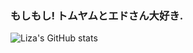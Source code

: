 ### もしもし! トムヤムとエドさん大好き.

<!-- ![Rosclaritha's GitHub stats](https://github-readme-stats.vercel.app/api?username=rosclaritha&count_private=true&theme=tokyonight) -->
![Liza's GitHub stats](https://github-readme-stats.vercel.app/api?username=rosclaritha&show_icons=true&theme=radical)

<!--
**rosclaritha/rosclaritha** is a ✨ _special_ ✨ repository because its `README.md` (this file) appears on your GitHub profile.

Here are some ideas to get you started:

- 🔭 I’m currently working on ...
- 🌱 I’m currently learning ...
- 👯 I’m looking to collaborate on ...
- 🤔 I’m looking for help with ...
- 💬 Ask me about ...
- 📫 How to reach me: ...
- 😄 Pronouns: ...
- ⚡ Fun fact: ...
-->
